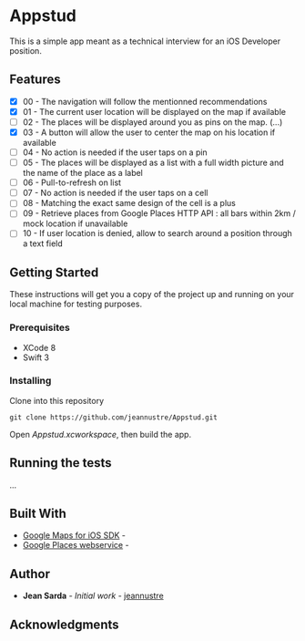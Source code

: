 # Appstud

This is a simple app meant as a technical interview for an iOS Developer position.

## Features

- [x] 00 - The navigation will follow the mentionned recommendations
- [x] 01 - The current user location will be displayed on the map if available
- [ ] 02 - The places will be displayed around you as pins on the map. (...)
- [x] 03 - A button will allow the user to center the map on his location if available
- [ ] 04 - No action is needed if the user taps on a pin
- [ ] 05 - The places will be displayed as a list with a full width picture and the name of the place as a label
- [ ] 06 - Pull-to-refresh on list
- [ ] 07 - No action is needed if the user taps on a cell
- [ ] 08 - Matching the exact same design of the cell is a plus
- [ ] 09 - Retrieve places from Google Places HTTP API : all bars within 2km / mock location if unavailable
- [ ] 10 - If user location is denied, allow to search around a position through a text field

## Getting Started

These instructions will get you a copy of the project up and running on your local machine for testing purposes.

### Prerequisites

* XCode 8
* Swift 3

### Installing

Clone into this repository
```
git clone https://github.com/jeannustre/Appstud.git
```
Open *Appstud.xcworkspace*, then build the app.


## Running the tests

...

## Built With

* [Google Maps for iOS SDK]() -
* [Google Places webservice]() - 

## Author

* **Jean Sarda** - *Initial work* - [jeannustre](https://github.com/jeannustre)

## Acknowledgments
